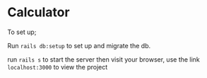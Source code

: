 # Calculator

To set up;

Run `rails db:setup` to set up and migrate the db.

run `rails s` to start the server then visit your browser, use the link `localhost:3000` to view the project
